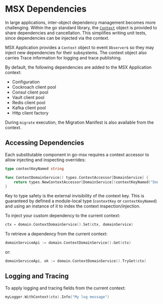 # MSX Dependencies

In large applications, inter-object dependency management becomes more challenging.  Within the go standard library, the [`Context`](https://blog.golang.org/context) object is provided to share dependencies and cancellation.  This simplifies writing unit tests, since dependencies can be injected via the context.

MSX Application provides a `Context` object to event `Observer`s so they may inject new dependencies for their subsystems.  The context object also carries Trace information for logging and trace publishing.

By default, the following dependencies are added to the MSX Application context:
- Configuration
- Cockroach client pool
- Consul client pool
- Vault client pool
- Redis client pool
- Kafka client pool
- Http client factory

During `migrate` execution, the Migration Manifest is also available from the context.

## Accessing Dependencies

Each substitutable component in go-msx requires a context accessor to allow injecting and
inspecting overrides:

```go
type contextKeyNamed string

func ContextDomainService() types.ContextAccessor[DomainService] {
	return types.NewContextAccessor[DomainService](contextKeyNamed("DomainService"))
}
```

Key to type safety is the external invisibility of the context key.  This is guaranteed
by defined a module-local type (`contextKey` or `contextKeyNamed`) and using an instance of it
to index the context inspection/injection.

To inject your custom dependency to the current context:

```go
ctx = domain.ContextDomainService().Set(ctx, domainService)
```

To retrieve a dependency from the current context:
```go
domainServiceApi := domain.ContextDomainService().Get(ctx)
```
or:
```go
domainServiceApi, ok := domain.ContextDomainService().TryGet(ctx)
```

## Logging and Tracing

To apply logging and tracing fields from the current context:

```go
myLogger.WithContext(ctx).Info("My log message")
```
